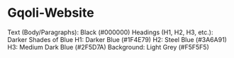 # Gqoli-Website
Text (Body/Paragraphs): Black (#000000)
Headings (H1, H2, H3, etc.): Darker Shades of Blue
H1: Darker Blue (#1F4E79)
H2: Steel Blue (#3A6A91)
H3: Medium Dark Blue (#2F5D7A)
Background: Light Grey (#F5F5F5)